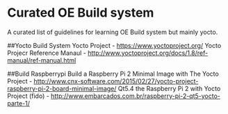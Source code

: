 # Curated OE Build system
A curated list of guidelines for learning OE Build system but mainly yocto.

##Yocto Build System
Yocto Project - https://www.yoctoproject.org/
Yocto Projecr Reference Manaul - http://www.yoctoproject.org/docs/1.8/ref-manual/ref-manual.html

##Build Raspberrypi
Build a Raspberry Pi 2 Minimal Image with The Yocto Project - http://www.cnx-software.com/2015/02/27/yocto-project-raspberry-pi-2-board-minimal-image/
Qt5.4 the Raspberry Pi 2 with Yocto Project (fido) - http://www.embarcados.com.br/raspberry-pi-2-qt5-yocto-parte-1/ 
